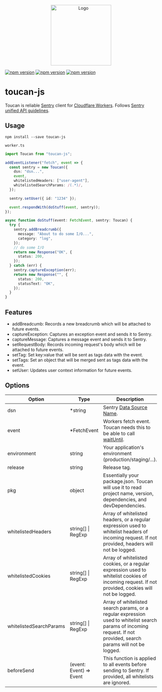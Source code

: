 <p align="center">
  <img src="https://tinyurl.com/w7f76bg" alt="Logo" height="200">
</p>

[![npm version](https://img.shields.io/npm/v/toucan-js)](https://www.npmjs.com/package/toucan-js)
[![npm version](https://img.shields.io/npm/dw/toucan-js)](https://www.npmjs.com/package/toucan-js)
[![npm version](https://img.shields.io/npm/types/toucan-js)](https://www.npmjs.com/package/toucan-js)

# toucan-js

Toucan is reliable [Sentry](https://docs.sentry.io/) client for [Cloudflare Workers](https://developers.cloudflare.com/workers/). Follows [Sentry unified API guidelines](https://docs.sentry.io/development/sdk-dev/unified-api/).


## Usage

```
npm install --save toucan-js
```

`worker.ts`

```ts
import Toucan from "toucan-js";

addEventListener("fetch", event => {
  const sentry = new Toucan({
    dsn: "dsn...",
    event,
    whitelistedHeaders: ["user-agent"],
    whitelistedSearchParams: /(.*)/,
  });

  sentry.setUser({ id: "1234" });

  event.respondWith(doStuff(event, sentry));
});

async function doStuff(event: FetchEvent, sentry: Toucan) {
  try {
    sentry.addBreadcrumb({
      message: "About to do some I/O...",
      category: "log",
    });
    // do some I/O
    return new Response("OK", {
      status: 200,
    });
  } catch (err) {
    sentry.captureException(err);
    return new Response("", {
      status: 200,
      statusText: "OK",
    });
  }
}
```

## Features

- addBreadcumb: Records a new breadcrumb which will be attached to future events.
- captureException: Captures an exception event and sends it to Sentry.
- captureMessage: Captures a message event and sends it to Sentry.
- setRequestBody: Records incoming request's body which will be attached to future events.
- setTag: Set key:value that will be sent as tags data with the event.
- setTags: Set an object that will be merged sent as tags data with the event.
- setUser: Updates user context information for future events.

## Options

| Option                  | Type                    | Description                                                                                                                                                         |
| ----------------------- | ----------------------- | ------------------------------------------------------------------------------------------------------------------------------------------------------------------- |
| dsn                     | \*string                | Sentry [Data Source Name](https://docs.sentry.io/error-reporting/quickstart/?platform=javascript#configure-the-sdk).                                                |
| event                   | \*FetchEvent            | Workers fetch event. Toucan needs this to be able to call [waitUntil](https://developers.cloudflare.com/workers/about/tips/fetch-event-lifecycle/).                 |
| environment             | string                  | Your application's environment (production/staging/...).                                                                                                            |
| release                 | string                  | Release tag.                                                                                                                                                        |
| pkg                     | object                  | Essentially your package.json. Toucan will use it to read project name, version, dependencies, and devDependencies.                                                 |
| whitelistedHeaders      | string[] \| RegExp      | Array of whitelisted headers, or a regular expression used to whitelist headers of incoming request. If not provided, headers will not be logged.                   |
| whitelistedCookies      | string[] \| RegExp      | Array of whitelisted cookies, or a regular expression used to whitelist cookies of incoming request. If not provided, cookies will not be logged.                   |
| whitelistedSearchParams | string[] \| RegExp      | Array of whitelisted search params, or a regular expression used to whitelist search params of incoming request. If not provided, search params will not be logged. |
| beforeSend              | (event: Event) => Event | This function is applied to all events before sending to Sentry. If provided, all whitelists are ignored.                                                           |
